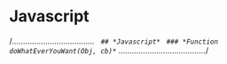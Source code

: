  # Javascript
/*.....................................
       ``  ## *Javascript* ``
`` ### *Function doWhatEverYouWant(Obj, cb)*``
.......................................*/
